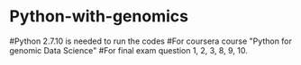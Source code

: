 # Python-with-genomics
#Python 2.7.10 is needed to run the codes
#For coursera course "Python for genomic Data Science"
#For final exam question 1, 2, 3, 8, 9, 10.
